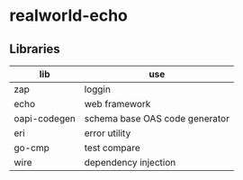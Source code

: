 # realworld-echo

## Libraries

| lib          | use                            |
| ------------ | ------------------------------ |
| zap          | loggin                         |
| echo         | web framework                  |
| oapi-codegen | schema base OAS code generator |
| eri          | error utility                  |
| go-cmp       | test compare                   |
| wire         | dependency injection           |

